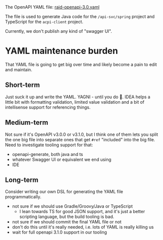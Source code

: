 The OpenAPI YAML file: [raid-openapi-3.0.yaml](./src/raid-openapi-3.0.yaml)

The file is used to generate Java code for the `/api-svc/spring` project and
TypeScript for the `acpi-client` project.

Currently, we don't publish any kind of "swagger UI".



# YAML maintenance burden 

That YAML file is going to get big over time and likely become a pain to 
edit and maintain.

## Short-term

Just suck it up and write the YAML. YAGNI - until you do 🤷‍.
IDEA helps a little bit with formatting validation, limited value validation 
and a bit of intellisense support for referencing things.


## Medium-term

Not sure if it's OpenAPI v3.0.0 or v3.1.0, but I think one of them lets you
split the one big file into separate ones that get `#ref` "included" into the
big file.  Need to investigate tooling support for that:
* openapi-generate, both java and ts
* whatever Swagger UI or equivalent we end using
* IDE


## Long-term 

Consider writing our own DSL for generating the YAML file programmatically.
* not sure if we should use Gradle/Groovy/Java or TypeScript
  * I lean towards TS for good JSON support, and it's just a better scripting 
  language, but the build tooling is bad.
* not sure if we should commit the final YAML file or not
* don't do this until it's really needed, i.e. lots of YAML is really killing us
* wait for full openapi 3.1.0 support in our tooling